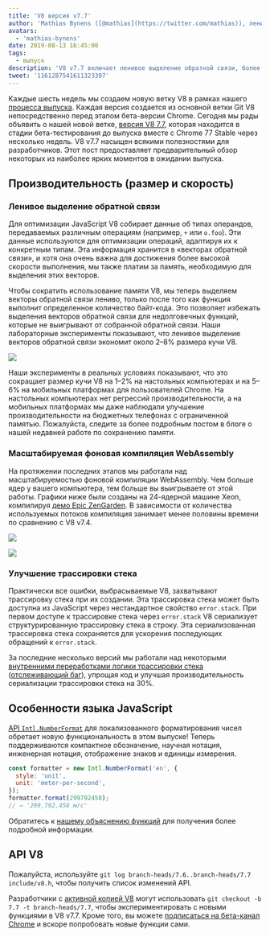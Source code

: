 ```yaml
---
title: 'V8 версия v7.7'
author: 'Mathias Bynens ([@mathias](https://twitter.com/mathias)), ленивый составитель заметок о выпуске'
avatars:
  - 'mathias-bynens'
date: 2019-08-13 16:45:00
tags:
  - выпуск
description: 'V8 v7.7 включает ленивое выделение обратной связи, более быструю фоновую компиляцию WebAssembly, улучшение трассировки стека и новую функциональность Intl.NumberFormat.'
tweet: '1161287541611323397'
---
```

Каждые шесть недель мы создаем новую ветку V8 в рамках нашего [процесса выпуска](/docs/release-process). Каждая версия создается из основной ветки Git V8 непосредственно перед этапом бета-версии Chrome. Сегодня мы рады объявить о нашей новой ветке, [версия V8 7.7](https://chromium.googlesource.com/v8/v8.git/+log/branch-heads/7.7), которая находится в стадии бета-тестирования до выпуска вместе с Chrome 77 Stable через несколько недель. V8 v7.7 насыщен всякими полезностями для разработчиков. Этот пост предоставляет предварительный обзор некоторых из наиболее ярких моментов в ожидании выпуска.

<!--truncate-->
## Производительность (размер и скорость)

### Ленивое выделение обратной связи

Для оптимизации JavaScript V8 собирает данные об типах операндов, передаваемых различным операциям (например, `+` или `o.foo`). Эти данные используются для оптимизации операций, адаптируя их к конкретным типам. Эта информация хранится в «векторах обратной связи», и хотя она очень важна для достижения более высокой скорости выполнения, мы также платим за память, необходимую для выделения этих векторов.

Чтобы сократить использование памяти V8, мы теперь выделяем векторы обратной связи лениво, только после того как функция выполнит определенное количество байт-кода. Это позволяет избежать выделения векторов обратной связи для недолговечных функций, которые не выигрывают от собранной обратной связи. Наши лабораторные эксперименты показывают, что ленивое выделение векторов обратной связи экономит около 2–8% размера кучи V8.

![](/_img/v8-release-77/lazy-feedback-allocation.svg)

Наши эксперименты в реальных условиях показывают, что это сокращает размер кучи V8 на 1–2% на настольных компьютерах и на 5–6% на мобильных платформах для пользователей Chrome. На настольных компьютерах нет регрессий производительности, а на мобильных платформах мы даже наблюдали улучшение производительности на бюджетных телефонах с ограниченной памятью. Пожалуйста, следите за более подробным постом в блоге о нашей недавней работе по сохранению памяти.

### Масштабируемая фоновая компиляция WebAssembly

На протяжении последних этапов мы работали над масштабируемостью фоновой компиляции WebAssembly. Чем больше ядер у вашего компьютера, тем больше вы выигрываете от этой работы. Графики ниже были созданы на 24-ядерной машине Xeon, компилируя [демо Epic ZenGarden](https://s3.amazonaws.com/mozilla-games/ZenGarden/EpicZenGarden.html). В зависимости от количества используемых потоков компиляция занимает менее половины времени по сравнению с V8 v7.4.

![](/_img/v8-release-77/liftoff-compilation-speedup.svg)

![](/_img/v8-release-77/turbofan-compilation-speedup.svg)

### Улучшение трассировки стека

Практически все ошибки, выбрасываемые V8, захватывают трассировку стека при их создании. Эта трассировка стека может быть доступна из JavaScript через нестандартное свойство `error.stack`. При первом доступе к трассировке стека через `error.stack` V8 сериализует структурированную трассировку стека в строку. Эта сериализованная трассировка стека сохраняется для ускорения последующих обращений к `error.stack`.

За последние несколько версий мы работали над некоторыми [внутренними переработками логики трассировки стека](https://docs.google.com/document/d/1WIpwLgkIyeHqZBc9D3zDtWr7PL-m_cH6mfjvmoC6kSs/edit) ([отслеживающий баг](https://bugs.chromium.org/p/v8/issues/detail?id=8742)), упрощая код и улучшая производительность сериализации трассировки стека на 30%.

## Особенности языка JavaScript

[API `Intl.NumberFormat`](/features/intl-numberformat) для локализованного форматирования чисел обретает новую функциональность в этом выпуске! Теперь поддерживаются компактное обозначение, научная нотация, инженерная нотация, отображение знаков и единицы измерения.

```js
const formatter = new Intl.NumberFormat('en', {
  style: 'unit',
  unit: 'meter-per-second',
});
formatter.format(299792458);
// → '299,792,458 м/с'
```

Обратитесь к [нашему объяснению функций](/features/intl-numberformat) для получения более подробной информации.

## API V8

Пожалуйста, используйте `git log branch-heads/7.6..branch-heads/7.7 include/v8.h`, чтобы получить список изменений API.

Разработчики с [активной копией V8](/docs/source-code#using-git) могут использовать `git checkout -b 7.7 -t branch-heads/7.7`, чтобы экспериментировать с новыми функциями в V8 v7.7. Кроме того, вы можете [подписаться на бета-канал Chrome](https://www.google.com/chrome/browser/beta.html) и вскоре попробовать новые функции сами.
